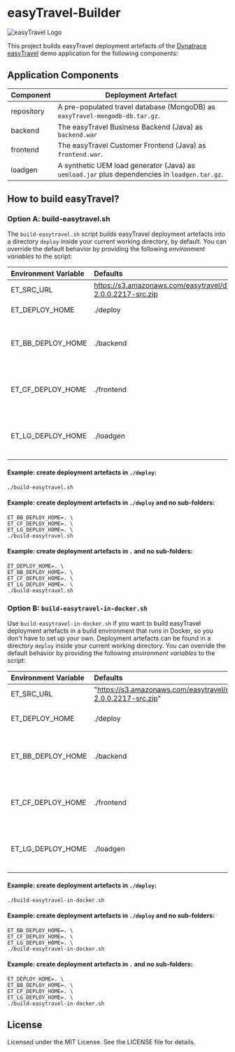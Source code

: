 # easyTravel-Builder

![easyTravel Logo](https://github.com/dynatrace-innovationlab/easyTravel-Builder/blob/images/easyTravel-logo.png)

This project builds easyTravel deployment artefacts of the [Dynatrace easyTravel](https://community.dynatrace.com/community/display/DL/Demo+Applications+-+easyTravel) demo application for the following components:

## Application Components

| Component   | Deployment Artefact
|:------------|--------------------
| repository  | A pre-populated travel database (MongoDB) as `easyTravel-mongodb-db.tar.gz`.
| backend     | The easyTravel Business Backend (Java) as `backend.war`
| frontend    | The easyTravel Customer Frontend (Java) as `frontend.war`.
| loadgen     | A synthetic UEM load generator (Java) as `uemload.jar` plus dependencies in `loadgen.tar.gz`.

## How to build easyTravel?

### Option A: build-easytravel.sh

The `build-easytravel.sh` script builds easyTravel deployment artefacts into a directory `deploy` inside your current working directory, by default. You can override the default behavior by providing the following *environment variables* to the script:

| Environment Variable  | Defaults                    | Description
|:----------------------|:----------------------------|:-----------
| ET_SRC_URL            | https://s3.amazonaws.com/easytravel/dT63/easyTravel-2.0.0.2217-src.zip | A URL to an easyTravel source distribution .zip file.
| ET_DEPLOY_HOME        | ./deploy                    | A directory to contain the easyTravel deployment artefacts.
| ET_BB_DEPLOY_HOME     | ./backend                   | A directory under `${ET_DEPLOY_HOME}` to contain the easyTravel Business Backend deployment artefact (the artefact will be located in `${ET_DEPLOY_HOME}/${ET_BB_DEPLOY_HOME}`.
| ET_CF_DEPLOY_HOME     | ./frontend                  | A directory under `${ET_DEPLOY_HOME}` to contain the easyTravel Customer Frontend deployment artefact (the artefact will be located in `${ET_DEPLOY_HOME}/${ET_CF_DEPLOY_HOME}`.
| ET_LG_DEPLOY_HOME     | ./loadgen                   | A directory under `${ET_DEPLOY_HOME}` to contain the easyTravel UEM load generator deployment artefact (the artefact will be located in `${ET_DEPLOY_HOME}/${ET_LG_DEPLOY_HOME}`.

#### Example: create deployment artefacts in `./deploy`:

```
./build-easytravel.sh
```

#### Example: create deployment artefacts in `./deploy` and no sub-folders:

```
ET_BB_DEPLOY_HOME=. \
ET_CF_DEPLOY_HOME=. \
ET_LG_DEPLOY_HOME=. \
./build-easytravel.sh
```

#### Example: create deployment artefacts in `.` and no sub-folders:

```
ET_DEPLOY_HOME=. \
ET_BB_DEPLOY_HOME=. \
ET_CF_DEPLOY_HOME=. \
ET_LG_DEPLOY_HOME=. \
./build-easytravel.sh
```

### Option B: `build-easytravel-in-docker.sh`

Use `build-easytravel-in-docker.sh` if you want to build easyTravel deployment artefacts in a build environment that runs in Docker, so you don't have to set up your own. Deployment artefacts can be found in a directory `deploy` inside your current working directory. You can override the default behavior by providing the following *environment variables* to the script:

| Environment Variable  | Defaults                    | Description
|:----------------------|:----------------------------|:-----------
| ET_SRC_URL            | "https://s3.amazonaws.com/easytravel/dT63/easyTravel-2.0.0.2217-src.zip" | A URL to an easyTravel source distribution.
| ET_DEPLOY_HOME        | ./deploy                    | A directory to contain the easyTravel deployment artefacts under the current working directory.
| ET_BB_DEPLOY_HOME     | ./backend                   | A directory under `${ET_DEPLOY_HOME}` to contain the easyTravel Business Backend deployment artefact (the artefact will be located in `${ET_DEPLOY_HOME}/${ET_BB_DEPLOY_HOME}`.
| ET_CF_DEPLOY_HOME     | ./frontend                  | A directory under `${ET_DEPLOY_HOME}` to contain the easyTravel Customer Frontend deployment artefact (the artefact will be located in `${ET_DEPLOY_HOME}/${ET_CF_DEPLOY_HOME}`.
| ET_LG_DEPLOY_HOME     | ./loadgen                   | A directory under `${ET_DEPLOY_HOME}` to contain the easyTravel UEM load generator deployment artefact (the artefact will be located in `${ET_DEPLOY_HOME}/${ET_LG_DEPLOY_HOME}`.

#### Example: create deployment artefacts in `./deploy`:

```
./build-easytravel-in-docker.sh
```

#### Example: create deployment artefacts in `./deploy` and no sub-folders:

```
ET_BB_DEPLOY_HOME=. \
ET_CF_DEPLOY_HOME=. \
ET_LG_DEPLOY_HOME=. \
./build-easytravel-in-docker.sh
```

#### Example: create deployment artefacts in `.` and no sub-folders:

```
ET_DEPLOY_HOME=. \
ET_BB_DEPLOY_HOME=. \
ET_CF_DEPLOY_HOME=. \
ET_LG_DEPLOY_HOME=. \
./build-easytravel-in-docker.sh
```

## License

Licensed under the MIT License. See the LICENSE file for details.